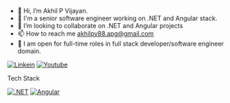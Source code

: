 - 👋 Hi, I’m Akhil P Vijayan.
- 🌱 I'm a senior software engineer working on .NET and Angular stack.
- 💞️ I’m looking to collaborate on .NET and Angular projects
- 📫 How to reach me akhilpv88.apg@gmail.com
- 🌱 I am open for full-time roles in full stack developer/software engineer domain.

[![Linkein](https://img.shields.io/badge/-Linkedin-black.svg?style=flat-square&logo=linkedin&colorB=255)](https://www.linkedin.com/in/akhil-p-vijayan/)
[![Youtube](https://img.shields.io/badge/-Youtube-black.svg?style=flat-square&logo=Youtube&colorB=900)](https://www.youtube.com/@growcodecoding/videos)

Tech Stack
<!-- List the technologies and tools you're proficient in -->
[![.NET](https://img.shields.io/badge/.NET-3776AB?style=flat-square&logo=dotnet&logoColor=white)](#)
[![Angular](https://img.shields.io/badge/Angular-3776AB?style=flat-square&logo=angular&logoColor=red)](#)


